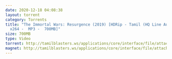 ```yaml
---
date: 2020-12-18 04:08:38
layout: torrent
category: Torrents
title: "The Immortal Wars: Resurgence (2019) [HDRip - Tamil (HQ Line Audio) -
  x264 -  MP3 -  700MB]"
size: 700MB
type: Video
torrent: http://tamilblasters.ws/applications/core/interface/file/attachment.php?id=4982
magnet: http://tamilblasters.ws/applications/core/interface/file/attachment.php?id=4982
---
```


